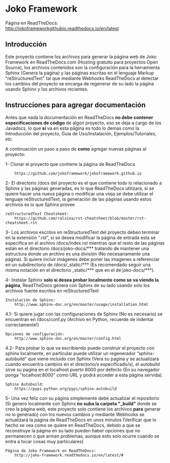 # Joko Framework
Página en ReadTheDocs: http://jokoframeworkgithubio.readthedocs.io/en/latest

## Introducción
Este proyecto contiene los archivos para generar la página web de Joko Framework en ReadTheDocs.com (Hosting gratuito para proyectos Open Source), los archivos contenidos son la configuración para la herramienta Sphinx (Genera la página) y las páginas escritas en el lenguaje Markup "reStructuredText" tal que mediante Webhooks ReadTheDocs al detectar los cambios del proyecto se encarga de regenerar de su lado la página usando Sphinx y los archivos recientes.

## Instrucciones para agregar documentación
Antes que nada la documentación en ReadTheDocs <b>no debe contener especificaciones de código</b> de algún proyecto, eso se deja a cargo de los Javadocs, lo que <b>sí</b> va en esta página es todo lo demas como la Introducción del proyecto, Guía de Uso/Instalación, Ejemplos/Tutoriales, etc.
    
A continuación un paso a paso de <b>como</b> agregar nuevas páginas al proyecto:

1- Clonar el proyecto que contiene la página de ReadTheDocs
        
        https://github.com/jokoframework/jokoframework.github.io
  
2- El directorio /docs del proyecto es el que contiene todo lo relacionado a Sphinx y las páginas generadas, es lo que ReadTheDocs utilizará, si se quiere hacer una nueva página o modificar una vieja se debe utilizar el lenguaje reStructuredText, la generación de las páginas usando estos archivos es lo que Sphinx provee
    
    reStructuredText Cheatsheet:
        https://github.com/ralsina/rst-cheatsheet/blob/master/rst-cheatsheet.rst

3- Los archivos escritos en reStructuredText del proyecto deben terminar en la extensión “.rst”, si se desea modificar la página de entrada esta se especifica en el archivo /docs/index.rst mientras que el resto de las páginas están en el directorio /docs/joko-docs/*** tratando de mantener una estructura donde un archivo es una división (No necesariamente una página). Si quiere incluir imágenes debe poner las imagenes a referenciar en un subdirectorio de /docs/_static/*** (Es recomendado seguir una misma notación en el directorio _static/*** que en el de joko-docs/***).

4- Instalar Sphinx <b>solo si desea probar localmente como se va viendo la página</b>, ReadTheDocs genera con Sphinx de su lado usando solo los archivos fuente escritos en reStructuredText
    
    Instalación de Sphinx:
        http://www.sphinx-doc.org/en/master/usage/installation.html

4.1- Si quiere jugar con las configuraciones de Sphinx (No es necesario) se encuentran en /docs/conf.py (Archivo en Python, recuerde de indentar correctamente!)
    
    Opciones de configuración:
        http://www.sphinx-doc.org/en/master/config.html

4.2- Para probar lo que va escribiendo puede construir el proyecto con sphinx localmente, en particular puede utilizar un regenerador “sphinx-autobuild” que viene incluido con Sphinx (Vera su pagina y se actualizará cuando encuentra cambios en el directorio/s especificado/s), el autobuild sirve su pagina en el localhost puerto 8000 por defecto (En su navegador ponga "localhost:8000" como URL y podrá acceder a esta página servida).
    
    Sphinx Autobuild:        
        https://pypi.python.org/pypi/sphinx-autobuild


        
5- Una vez feliz con su página simplemente debe actualizar el repositorio (Si genero localmente con Sphinx <b>no suba la carpeta "_build"</b> donde se creo la página web, este proyecto solo contiene los archivos <b>para</b> generar no lo generado) con los nuevos cambios y mediante Webhooks se actualizará la página de ReadTheDocs en unos minutos (Verificar que lo hecho se vea como se quiere en ReadTheDocs, debido a que se reconstruye la página en su lado pueden haber opciones que no permanecen o que arman problemas, aunque esto solo ocurre cuando se entra a tocar cosas muy particulares)
    
    Página de Joko Framework en ReadTheDocs:
        http://joko-framework.readthedocs.io/en/latest/#
